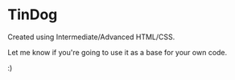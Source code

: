# TinDog # 

Created using Intermediate/Advanced HTML/CSS.

Let me know if you're going to use it as a base for your own code.

:) 
